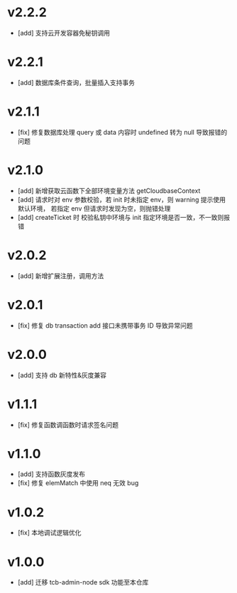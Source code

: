 # v2.2.2

-   [add] 支持云开发容器免秘钥调用

# v2.2.1

-   [add] 数据库条件查询，批量插入支持事务

# v2.1.1

-   [fix] 修复数据库处理 query 或 data 内容时 undefined 转为 null 导致报错的问题

# v2.1.0

-   [add] 新增获取云函数下全部环境变量方法 getCloudbaseContext
-   [add] 请求时对 env 参数校验，若 init 时未指定 env，则 warning 提示使用默认环境， 若指定 env 但请求时发现为空，则抛错处理
-   [add] createTicket 时 校验私钥中环境与 init 指定环境是否一致，不一致则报错

# v2.0.2

-   [add] 新增扩展注册，调用方法

# v2.0.1

-   [fix] 修复 db transaction add 接口未携带事务 ID 导致异常问题

# v2.0.0

-   [add] 支持 db 新特性&灰度兼容

# v1.1.1

-   [fix] 修复函数调函数时请求签名问题

# v1.1.0

-   [add] 支持函数灰度发布
-   [fix] 修复 elemMatch 中使用 neq 无效 bug

# v1.0.2

-   [fix] 本地调试逻辑优化

# v1.0.0

-   [add] 迁移 tcb-admin-node sdk 功能至本仓库
